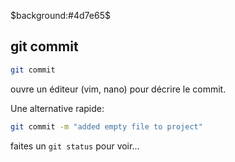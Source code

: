 $background:#4d7e65$

## git commit

<style>pre{background: #3f3f3f;}</style>

````bash
git commit
````

ouvre un éditeur (vim, nano) pour décrire le commit.

Une alternative rapide:

````bash
git commit -m "added empty file to project"
````

faites un `git status` pour voir...